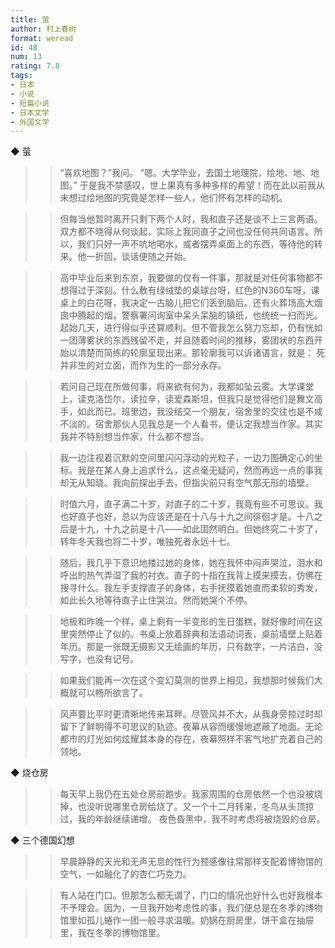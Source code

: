 ```yaml
---
title: 萤
author: 村上春树
format: weread
id: 48
num: 13
rating: 7.8
tags:
- 日本
- 小说
- 短篇小说
- 日本文学
- 外国文学
---
```


◆ 萤

>> “喜欢地图？”我问。
“嗯。大学毕业，去国土地理院，绘地、地、地图。”
于是我不禁感叹，世上果真有多种多样的希望！而在此以前我从未想过绘地图的究竟是怎样一些人，他们怀有怎样的动机。

>> 但每当他暂时离开只剩下两个人时，我和直子还是谈不上三言两语。双方都不晓得从何谈起，实际上我同直子之间也没任何共同语言。所以，我们只好一声不吭地喝水，或者摆弄桌面上的东西，等待他的转来。他一折回，谈话便随之开始。

>> 高中毕业后来到东京，我要做的仅有一件事，那就是对任何事物都不想得过于深刻。什么敷有绿绒垫的桌球台呀，红色的N360车呀，课桌上的白花呀，我决定一古脑儿把它们丢到脑后。还有火葬场高大烟囱中腾起的烟，警察署问询室中呆头呆脑的镇纸，也统统一扫而光。起始几天，进行得似乎还算顺利。但不管我怎么努力忘却，仍有恍如一团薄雾状的东西残留不走，并且随着时间的推移，雾团状的东西开始以清楚而简练的轮廓呈现出来。那轮廓我可以诉诸语言，就是：
﻿
死并非生的对立面，而作为生的一部分永存。

>> 若问自己现在所做何事，将来欲有何为，我都如坠云雾。大学课堂上，读克洛岱尔，读拉辛，读爱森斯坦，但我只是觉得他们是舞文高手，如此而已。班里边，我没结交一个朋友，宿舍里的交往也是不咸不淡的。宿舍那伙人见我总是一个人看书，便认定我想当作家。其实我并不特别想当作家，什么都不想当。

>> 我一边注视着沉默的空间里闪闪浮动的光粒子，一边力图确定心的坐标。我是在某人身上追求什么，这点毫无疑问，然而再远一点的事我却无从知晓。我向前探出手去，但指尖前只有空气那无形的墙壁。

>> 时值六月，直子满二十岁，对直子的二十岁，我竟有些不可思议。我也好直子也好，总以为应该还是在十八与十九之间徘徊才是。十八之后是十九，十九之前是十八——如此固然明白。但她终究二十岁了，转年冬天我也将二十岁，唯独死者永远十七。

>> 随后，我几乎下意识地搂过她的身体，她在我怀中闷声哭泣，泪水和呼出的热气弄湿了我的衬衣。直子的十指在我背上摸来摸去，仿佛在搜寻什么。我左手支撑直子的身体，右手抚摸着她直而柔软的秀发，如此长久地等待直子止住哭泣。然而她哭个不停。

>> 地板和昨晚一个样，桌上剩有一半变形的生日蛋糕，就好像时间在这里突然停止了似的。书桌上放着辞典和法语动词表，桌前墙壁上贴着年历。那是一张既无摄影又无绘画的年历，只有数字，一片洁白，没写字，也没有记号。

>> 如果我们能再一次在这个变幻莫测的世界上相见，我想那时候我们大概就可以畅所欲言了。

>> 风声要比平时更清晰地传来耳畔。尽管风并不大，从我身旁掠过时却留下了鲜明得不可思议的轨迹。夜幕从容而缓慢地遮蔽了地面。无论都市的灯光如何炫耀其本身的存在，夜幕照样不客气地扩充着自己的领地。


◆ 烧仓房

>> 每天早上我仍在五处仓房前跑步。我家周围的仓房依然一个也没被烧掉，也没听说哪里仓房给烧了。又一个十二月转来，冬鸟从头顶掠过，我的年龄继续递增。
夜色昏黑中，我不时考虑将被烧毁的仓房。


◆ 三个德国幻想

>> 早晨静静的天光和无声无息的性行为预感像往常那样支配着博物馆的空气，一如融化了的杏仁巧克力。

>> 有人站在门口。但那怎么都无谓了，门口的情况也好什么也好我根本不予理会。因为，一旦我开始考虑性的事，我们便总是在冬季的博物馆里如孤儿蜷作一团一般寻求温暖。奶锅在厨房里，饼干盒在抽屉里，我在冬季的博物馆里。


